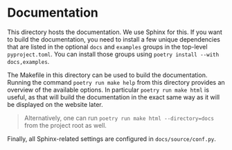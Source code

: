 # Documentation

This directory hosts the documentation. 
We use Sphinx for this.
If you want to build the documentation, you need to install a few unique dependencies that are listed in the optional `docs` and `examples` groups in the top-level `pyproject.toml`.
You can install those groups using `poetry install --with docs,examples`.

The Makefile in this directory can be used to build the documentation.
Running the command `poetry run make help` from this directory provides an overview of the available options.
In particular `poetry run make html` is useful, as that will build the documentation in the exact same way as it will be displayed on the website later.

> Alternatively, one can run `poetry run make html --directory=docs` from the project root as well.

Finally, all Sphinx-related settings are configured in `docs/source/conf.py`.
